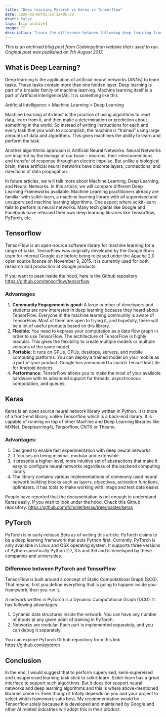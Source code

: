 ```yaml
---
title: "Deep learning Pytorch vs Keras vs Tensorflow"
date: 2020-03-08T01:50:32+05:30
draft: false
tags: [cip-archive]
image: ""
description: "Learn the difference between following deep learning frameworks - Tensorflow, Pytorch and Keras."
---
```

_This is an archived blog post from Codeinpython website that i used to run. Original post was published on 7th August 2017._

## What is Deep Learning?
Deep learning is the application of artificial neural networks (ANNs) to learn tasks. These tasks contain more than one hidden layer. Deep learning is part of a broader family of machine learning. Machine learning itself is a part of Artificial Intelligence(AI). It is something like this

Artificial Intelligence > Machine Learning > Deep Learning

Machine Learning at its least is the practice of using algorithms to read data, learn from it, and then make a determination or prediction about something in the world. So instead of writing instructions for each and every task that you wish to accomplish, the machine is “trained” using large amounts of data and algorithms. This gives machines the ability to learn and perform the task.

Another algorithmic approach is Artificial Neural Networks. Neural Networks are inspired by the biology of our brain – neurons, their interconnections and transfer of response through an electric impulse. But unlike a biological brain, these artificial neural networks have discrete layers, connections, and directions of data propagation.

In future articles, we will talk more about Machine Learning, Deep Learning, and Neural Networks. In this article, we will compare different Deep Learning Frameworks available. Machine Learning practitioners already are familiar with scikit-learn, a machine learning library with all supervised and unsupervised machine learning algorithms. One aspect where scikit-learn fails to perform is neural networks. Many tech giants like Google and Facebook have released their own deep learning libraries like Tensorflow, PyTorch, etc.

## Tensorflow
TensorFlow is an open-source software library for machine learning for a range of tasks. TensorFlow was originally developed by the Google Brain team for internal Google use before being released under the Apache 2.0 open source license on November 9, 2015. It is currently used for both research and production at Google products.

If you want to peek inside the hood, here is the Github repository
https://github.com/tensorflow/tensorflow

### Advantages
1. **Community Engagement is good:** A large number of developers and students are now interested in deep learning because they heard about TensorFlow. Everyone in the machine learning community is aware of TensorFlow. Most of them are open to trying it, and hopefully, there will be a lot of useful products based on this library.
2. **Flexible:** You need to express your computation as a data flow graph in order to use TensorFlow. The architecture of TensorFlow is highly modular. This gives the flexibility to create multiple models or multiple versions of the same model.
3. **Portable:** It runs on GPUs, CPUs, desktops, servers, and mobile computing platforms. You can deploy a trained model on your mobile as a part of your product. Google has announced to launch Tensorflow Lite for Android devices.
4. **Performance:** TensorFlow allows you to make the most of your available hardware with its advanced support for threads, asynchronous computation, and queues.

## Keras
Keras is an open source neural network library written in Python. It is more of a front-end library, unlike Tensorflow which is a back-end library. It is capable of running on top of other Machine and Deep Learning libraries like MXNet, Deeplearning4j, Tensorflow, CNTK or Theano.

### Advantages:
1. Designed to enable fast experimentation with deep neural networks
2. It focuses on being minimal, modular and extensible.
3. It presents a higher-level, more intuitive set of abstractions that make it easy to configure neural networks regardless of the backend computing library.
4. The library contains various implementations of commonly used neural network building blocks such as layers, objectives, activation functions, optimizers. It has tools to make working with image and text data easier.

People have reported that the documentation is not enough to understand Keras easily. If you wish to look under the hood. Check this Github repository.
https://github.com/fchollet/keras/tree/master/keras

## PyTorch
PyTorch is in early-release Beta as of writing this article. PyTorch claims to be a deep learning framework that puts Python first. Currently, PyTorch is only available in Linux and OSX operating system. It supports three versions of Python specifically Python 2.7, 3.5 and 3.6 and is developed by these companies and universities.

### Difference between PyTorch and TensorFlow
TensorFlow is built around a concept of Static Computational Graph (SCG). That means, first you define everything that is going to happen inside your framework, then you run it.

A network written in PyTorch is a Dynamic Computational Graph (DCG). It has following advantages
1. Dynamic data structures inside the network. You can have any number of inputs at any given point of training in PyTorch.
2. Networks are modular. Each part is implemented separately, and you can debug it separately.

You can explore PyTorch Github repository from this link
https://github.com/pytorch

## Conclusion
In the end, I would suggest that to perform supervised, semi-supervised and unsupervised learning task stick to scikit-learn. Scikit-learn has a great interface to support such algorithms. But it does not support neural networks and deep learning algorithms and this is where above-mentioned libraries come in. Even though it totally depends on you and your project to select which framework suits best. My recommendation would be Tensorflow solely because it is developed and maintained by Google and other AI related industries will adopt this in their product.
